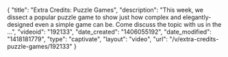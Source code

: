 {
    "title": "Extra Credits: Puzzle Games",
    "description": "This week, we dissect a popular puzzle game to show just how complex and elegantly-designed even a simple game can be. Come discuss the topic with us in the ...",
    "videoid": "192133",
    "date_created": "1406055192",
    "date_modified": "1418181779",
    "type": "captivate",
    "layout": "video",
    "url": "\/v\/extra-credits-puzzle-games\/192133"
}